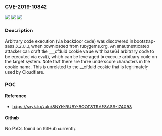 ### [CVE-2019-10842](https://cve.mitre.org/cgi-bin/cvename.cgi?name=CVE-2019-10842)
![](https://img.shields.io/static/v1?label=Product&message=n%2Fa&color=blue)
![](https://img.shields.io/static/v1?label=Version&message=n%2Fa&color=blue)
![](https://img.shields.io/static/v1?label=Vulnerability&message=n%2Fa&color=brighgreen)

### Description

Arbitrary code execution (via backdoor code) was discovered in bootstrap-sass 3.2.0.3, when downloaded from rubygems.org. An unauthenticated attacker can craft the ___cfduid cookie value with base64 arbitrary code to be executed via eval(), which can be leveraged to execute arbitrary code on the target system. Note that there are three underscore characters in the cookie name. This is unrelated to the __cfduid cookie that is legitimately used by Cloudflare.

### POC

#### Reference
- https://snyk.io/vuln/SNYK-RUBY-BOOTSTRAPSASS-174093

#### Github
No PoCs found on GitHub currently.

